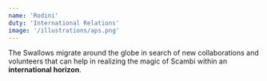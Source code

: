 ```yaml
---
name: 'Rodini'
duty: 'International Relations'
image: '/illustrations/aps.png'
---
```


The Swallows migrate around the globe in search of new collaborations and volunteers that can help in realizing the magic of Scambi within an **international horizon**.
